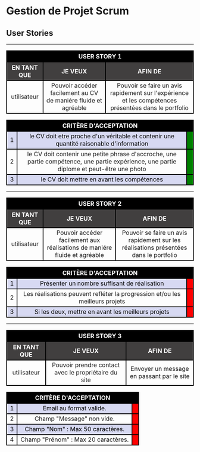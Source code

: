 # **Gestion de Projet Scrum**

## **User Stories**
<!-- STYLE CSS -->
<style>    
    th, tr, td {border : 2px black solid;text-align:center;}  th{color:white; background-color: black } .not_ok{background-color:red} .ok{background-color:green} .titre{background-color: #413f3f} tr:nth-child(even) {background-color: #d7d9f2;color:black} 
</style>



-----------------------------------------------------------------------
<!-- USER STORY 1 -->
<table> 
    <tr>
        <th colspan="3"> USER STORY 1 </th>
    </tr>        
    <tr>
        <th class="titre"> EN TANT QUE </th>
        <th class="titre"> JE VEUX </th>
        <th class="titre"> AFIN DE </th>
    </tr>
    <tr>
        <td>utilisateur</td>
        <td>Pouvoir accéder facilement au CV de maniére fluide et agréable</td>
        <td>Pouvoir se faire un avis rapidement sur l'expérience et les compétences présentées dans le portfolio</td>
    </tr>
</table>
<table> 
    <tr>
        <th colspan="4">CRITÈRE D'ACCEPTATION</th>
    </tr>
    <tr>
        <td>1</td>
        <td colspan="2">le CV doit etre proche d'un véritable et contenir une quantité raisonable d'information</td>
        <td class="ok"></td>
    </tr>
    <tr>
        <td>2</td>
        <td colspan="2">le CV doit contenir une petite phrase d'accroche, une partie compétence, une partie expérience, une partie diplome et peut-être une photo</td>
        <td class="ok"></td>
    </tr>
    <tr>
        <td>3</td>
        <td colspan="2">le CV doit mettre en avant les compétences</td>
        <td class="ok"></td>
    </tr>
</table>

-----------------------------------------------------------------------
<!-- USER STORY 2 -->
<table> 
    <tr>
        <th colspan="3"> USER STORY 2 </th>
    </tr>        
    <tr>
        <th class="titre"> EN TANT QUE </th>
        <th class="titre"> JE VEUX </th>
        <th class="titre"> AFIN DE </th>
    </tr>
    <tr>
        <td>utilisateur</td>
        <td>Pouvoir accéder facilement aux réalisations de maniére fluide et agréable</td>
        <td>Pouvoir se faire un avis rapidement sur les réalisations présentées dans le portfolio</td>
    </tr>
</table>
<table> 
    <tr>
        <th colspan="4">CRITÈRE D'ACCEPTATION</th>
    </tr>
    <tr>
        <td>1</td>
        <td colspan="2">Présenter un nombre suffisant de réalisation</td>
        <td class="not_ok"></td>
    </tr>
    <tr>
        <td>2</td>
        <td colspan="2">Les réalisations peuvent refléter la progression et/ou les meilleurs projets</td>
        <td class="not_ok"></td>
    </tr>
    <tr>
        <td>3</td>
        <td colspan="2">Si les deux, mettre en avant les meilleurs projets</td>
        <td class="not_ok"></td>
    </tr>
</table>

-----------------------------------------------------------------------
<!-- USER STORY 3 -->
<table> 
    <tr>
        <th colspan="3"> USER STORY 3 </th>
    </tr>        
    <tr>
        <th class="titre"> EN TANT QUE </th>
        <th class="titre"> JE VEUX </th>
        <th class="titre"> AFIN DE </th>
    </tr>
    <tr>
        <td>utilisateur</td>
        <td>Pouvoir prendre contact avec le propriétaire du site</td>
        <td>Envoyer un message en passant par le site</td>
    </tr>
</table>
<table> 
    <tr>
        <th colspan="4">CRITÈRE D'ACCEPTATION</th>
    </tr>
    <tr>
        <td>1</td>
        <td colspan="2">Email au format valide.</td>
        <td class="not_ok"></td>
    </tr>
    <tr>
        <td>2</td>
        <td colspan="2">Champ "Message" non vide.</td>
        <td class="not_ok"></td>
    </tr>
    <tr>
        <td>3</td>
        <td colspan="2">Champ "Nom" : Max 50 caractères.</td>
        <td class="not_ok"></td>
    </tr>
    <tr>
        <td>4</td>
        <td colspan="2">Champ "Prénom" : Max 20 caractères.</td>
        <td class="not_ok"></td>
    </tr>
</table>

